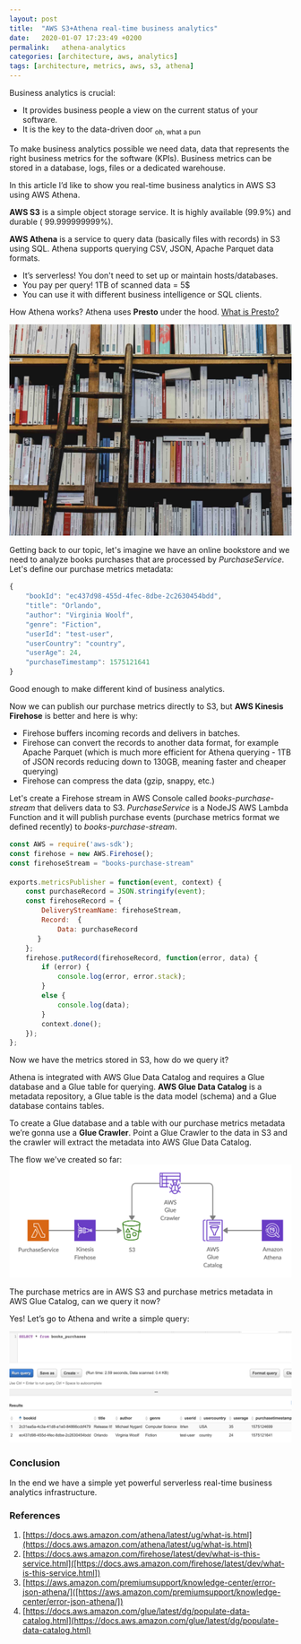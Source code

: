 ```yaml
---
layout: post
title:  "AWS S3+Athena real-time business analytics"
date:   2020-01-07 17:23:49 +0200
permalink:   athena-analytics
categories: [architecture, aws, analytics]
tags: [architecture, metrics, aws, s3, athena]
---
```


Business analytics is crucial:
* It provides business people a view on the current status of your software.
* It is the key to the data-driven door <sub>oh, what a pun</sub>
 
To make business analytics possible we need data, data that represents the right business metrics for the software (KPIs).
Business metrics can be stored in a database, logs, files or a dedicated warehouse.

In this article I’d like to show you real-time business analytics in AWS S3 using AWS Athena.

**AWS S3** is a simple object storage service. 
It is highly available (99.9%) and durable ( 99.999999999%).

**AWS Athena** is a service to query data (basically files with records) in S3 using SQL.
Athena supports querying CSV, JSON, Apache Parquet data formats.
* It’s serverless! You don't need to set up or maintain hosts/databases.
* You pay per query! 1TB of scanned data = 5$
* You can use it with different business intelligence or SQL clients.

How Athena works?
Athena uses **Presto** under the hood.
[What is Presto?](https://aws.amazon.com/big-data/what-is-presto/)

![bookstore](/assets/posts/athena-analytics/bookstore.jpg)

Getting back to our topic, let's imagine we have an online bookstore and we need to analyze books purchases that are processed by *PurchaseService*. 
Let's define our purchase metrics metadata:
```javascript
{
    "bookId": "ec437d98-455d-4fec-8dbe-2c2630454bdd", 
    "title": "Orlando", 
    "author": "Virginia Woolf", 
    "genre": "Fiction", 
    "userId": "test-user", 
    "userCountry": "country", 
    "userAge": 24, 
    "purchaseTimestamp": 1575121641
}
```
Good enough to make different kind of business analytics.

Now we can publish our purchase metrics directly to S3, but **AWS Kinesis Firehose** is better and here is why:
* Firehose buffers incoming records and delivers in batches.
* Firehose can convert the records to another data format, for example Apache Parquet (which is much more efficient for Athena querying - 1TB of JSON records reducing down to 130GB, meaning faster and cheaper querying) 
* Firehose can compress the data (gzip, snappy, etc.)

Let's create a Firehose stream in AWS Console called *books-purchase-stream* that delivers data to S3.
*PurchaseService* is a NodeJS AWS Lambda Function and it will publish purchase events (purchase metrics format we defined recently) to *books-purchase-stream*.
```javascript
const AWS = require('aws-sdk');
const firehose = new AWS.Firehose();
const firehoseStream = "books-purchase-stream"

exports.metricsPublisher = function(event, context) {
    const purchaseRecord = JSON.stringify(event);
    const firehoseRecord = {
        DeliveryStreamName: firehoseStream,
        Record:  {
            Data: purchaseRecord
       }
    };
    firehose.putRecord(firehoseRecord, function(error, data) {
        if (error) {
            console.log(error, error.stack);
        }
        else {
            console.log(data);
        }
        context.done();
    });
};
```

Now we have the metrics stored in S3, how do we query it?

Athena is integrated with AWS Glue Data Catalog and requires a Glue database and a Glue table for querying. 
**AWS Glue Data Catalog** is a metadata repository, a Glue table is the data model (schema) and a Glue database contains tables.

To create a Glue database and a table with our purchase metrics metadata we’re gonna use a **Glue Crawler**.
Point a Glue Crawler to the data in S3 and the crawler will extract the metadata into AWS Glue Data Catalog.

The flow we've created so far:
![AWS S3 + Athena real-time business analytics](/assets/posts/athena-analytics/athena-analytics.png)

The purchase metrics are in AWS S3 and purchase metrics metadata in AWS Glue Catalog, can we query it now?

Yes! Let’s go to Athena and write a simple query:

![Athena query](/assets/posts/athena-analytics/athena-results.png)

### Conclusion
In the end we have a simple yet powerful serverless real-time business analytics infrastructure.

### References
1. [https://docs.aws.amazon.com/athena/latest/ug/what-is.html](https://docs.aws.amazon.com/athena/latest/ug/what-is.html)
2. [https://docs.aws.amazon.com/firehose/latest/dev/what-is-this-service.html]([https://docs.aws.amazon.com/firehose/latest/dev/what-is-this-service.html])
3. [https://aws.amazon.com/premiumsupport/knowledge-center/error-json-athena/]([https://aws.amazon.com/premiumsupport/knowledge-center/error-json-athena/])
4. [https://docs.aws.amazon.com/glue/latest/dg/populate-data-catalog.html](https://docs.aws.amazon.com/glue/latest/dg/populate-data-catalog.html)


